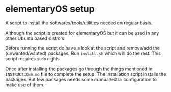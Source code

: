 elementaryOS setup
==================

A script to install the softwares/tools/utilities needed on regular basis.

Although the script is created for elementaryOS but it can be used in any other Ubuntu based distro's.

Before running the script do have a look at the script and remove/add the (unwanted/wanted) packages.
Run `install.sh` which will do the rest. This script requires `sudo` rights.

Once after installing the packages go through the things mentioned in `INSTRUCTIONS.md` file to complete the setup.
The installation script installs the packages. But few packages needs some manual/extra configuration to make use of them.
